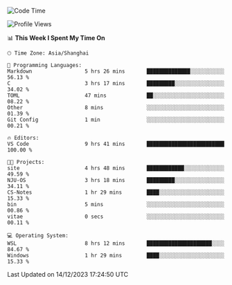 <!--START_SECTION:waka-->
![Code Time](http://img.shields.io/badge/Code%20Time-1%2C432%20hrs%2032%20mins-blue)

![Profile Views](http://img.shields.io/badge/Profile%20Views-1-blue)

📊 **This Week I Spent My Time On** 

```text
🕑︎ Time Zone: Asia/Shanghai

💬 Programming Languages: 
Markdown                 5 hrs 26 mins       ██████████████░░░░░░░░░░░   56.13 % 
C                        3 hrs 17 mins       █████████░░░░░░░░░░░░░░░░   34.02 % 
TOML                     47 mins             ██░░░░░░░░░░░░░░░░░░░░░░░   08.22 % 
Other                    8 mins              ░░░░░░░░░░░░░░░░░░░░░░░░░   01.39 % 
Git Config               1 min               ░░░░░░░░░░░░░░░░░░░░░░░░░   00.21 % 

🔥 Editors: 
VS Code                  9 hrs 41 mins       █████████████████████████   100.00 % 

🐱‍💻 Projects: 
site                     4 hrs 48 mins       ████████████░░░░░░░░░░░░░   49.59 % 
NJU-OS                   3 hrs 18 mins       █████████░░░░░░░░░░░░░░░░   34.11 % 
CS-Notes                 1 hr 29 mins        ████░░░░░░░░░░░░░░░░░░░░░   15.33 % 
bin                      5 mins              ░░░░░░░░░░░░░░░░░░░░░░░░░   00.86 % 
vitae                    0 secs              ░░░░░░░░░░░░░░░░░░░░░░░░░   00.11 % 

💻 Operating System: 
WSL                      8 hrs 12 mins       █████████████████████░░░░   84.67 % 
Windows                  1 hr 29 mins        ████░░░░░░░░░░░░░░░░░░░░░   15.33 % 
```


 Last Updated on 14/12/2023 17:24:50 UTC
<!--END_SECTION:waka-->